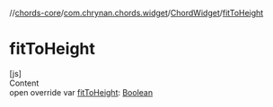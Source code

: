 //[chords-core](../../../index.md)/[com.chrynan.chords.widget](../index.md)/[ChordWidget](index.md)/[fitToHeight](fit-to-height.md)



# fitToHeight  
[js]  
Content  
open override var [fitToHeight](fit-to-height.md): [Boolean](https://kotlinlang.org/api/latest/jvm/stdlib/kotlin/-boolean/index.html)  



